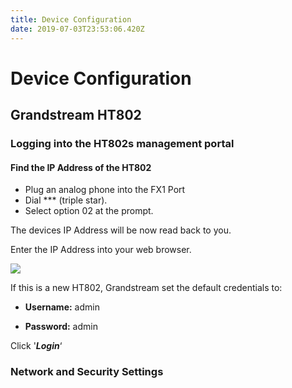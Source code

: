 ```yaml
---
title: Device Configuration
date: 2019-07-03T23:53:06.420Z
---
```

# Device Configuration

## Grandstream HT802


### Logging into the HT802s management portal

#### Find the IP Address of the HT802

* Plug an analog phone into the FX1 Port
* Dial \*\** (triple star).
* Select option 02 at the prompt.

The devices IP Address will be now read back to you.

Enter the IP Address into your web browser.

![](/images/grandstream_ht802_loginscreen.png)

If this is a new HT802, Grandstream set the default credentials to:

* **Username:** admin

* **Password:** admin

Click '**_Login_**‘

### Network and Security Settings




